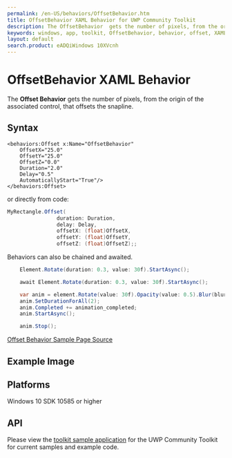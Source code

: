 ```yaml
---
permalink: /en-US/behaviors/OffsetBehavior.htm
title: OffsetBehavior XAML Behavior for UWP Community Toolkit
description: The OffsetBehavior  gets the number of pixels, from the origin of the associated control, that offsets the snapline 
keywords: windows, app, toolkit, OffsetBehavior, behavior, offset, XAML, UWP, snapline
layout: default
search.product: eADQiWindows 10XVcnh
---
```


# OffsetBehavior XAML Behavior
The **Offset Behavior** gets the number of pixels, from the origin of the associated control, that offsets the snapline. 
## Syntax
```xaml
<behaviors:Offset x:Name="OffsetBehavior" 
	OffsetX="25.0" 
	OffsetY="25.0" 
	OffsetZ="0.0" 
	Duration="2.0" 
	Delay="0.5" 
	AutomaticallyStart="True"/>
</behaviors:Offset>
```
or directly from code:

```C#
MyRectangle.Offset(
                duration: Duration,
                delay: Delay,
                offsetX: (float)OffsetX,
                offsetY: (float)OffsetY,
                offsetZ: (float)OffsetZ);;
```

Behaviors can also be chained and awaited.

```C#
    Element.Rotate(duration: 0.3, value: 30f).StartAsync();

    await Element.Rotate(duration: 0.3, value: 30f).StartAsync();

    var anim = element.Rotate(value: 30f).Opacity(value: 0.5).Blur(blurAmount:5);
    anim.SetDurationForAll(2);
    anim.Completed += animation_completed;
    anim.StartAsync();

    anim.Stop();
```
[Offset Behavior Sample Page Source](https://github.com/Microsoft/UWPCommunityToolkit/tree/master/Microsoft.Toolkit.Uwp.SampleApp/SamplePages/OffsetBehavior)
 
## Example Image

## Platforms

Windows 10 SDK 10585 or higher

## API

Please view the [toolkit sample application](https://github.com/Microsoft/UWPCommunityToolkit/tree/master/Microsoft.Toolkit.Uwp.SampleApp) for the UWP Community Toolkit for current samples and example code.
